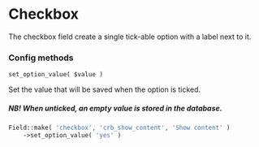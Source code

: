 # Checkbox

The checkbox field create a single tick-able option with a label next to it.

### Config methods

`set_option_value( $value )`

Set the value that will be saved when the option is ticked.

##### NB! When unticked, an empty value is stored in the database.

```php
Field::make( 'checkbox', 'crb_show_content', 'Show content' )
    ->set_option_value( 'yes' )
```